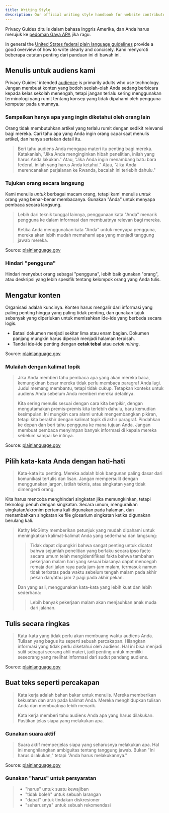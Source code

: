 ```yaml
---
title: Writing Style
description: Our official writing style handbook for website contributors.
---
```


Privacy Guides ditulis dalam bahasa Inggris Amerika, dan Anda harus merujuk ke [pedoman Gaya APA](https://apastyle.apa.org/style-grammar-guidelines/grammar) jika ragu.

In general the [United States federal plain language guidelines](https://plainlanguage.gov/guidelines) provide a good overview of how to write clearly and concisely. Kami menyoroti beberapa catatan penting dari panduan ini di bawah ini.

## Menulis untuk audiens kami

Privacy Guides' intended [audience](https://plainlanguage.gov/guidelines/audience) is primarily adults who use technology. Jangan membuat konten yang bodoh seolah-olah Anda sedang berbicara kepada kelas sekolah menengah, tetapi jangan terlalu sering menggunakan terminologi yang rumit tentang konsep yang tidak dipahami oleh pengguna komputer pada umumnya.

### Sampaikan hanya apa yang ingin diketahui oleh orang lain

Orang tidak membutuhkan artikel yang terlalu rumit dengan sedikit relevansi bagi mereka. Cari tahu apa yang Anda ingin orang capai saat menulis artikel, dan hanya sertakan detail itu.

> Beri tahu audiens Anda mengapa materi itu penting bagi mereka. Katakanlah, "Jika Anda menginginkan hibah penelitian, inilah yang harus Anda lakukan." Atau, "Jika Anda ingin menambang batu bara federal, inilah yang harus Anda ketahui." Atau, "Jika Anda merencanakan perjalanan ke Rwanda, bacalah ini terlebih dahulu."

### Tujukan orang secara langsung

Kami menulis *untuk* berbagai macam orang, tetapi kami menulis *untuk* orang yang benar-benar membacanya. Gunakan "Anda" untuk menyapa pembaca secara langsung.

> Lebih dari teknik tunggal lainnya, penggunaan kata "Anda" menarik pengguna ke dalam informasi dan membuatnya relevan bagi mereka.
> 
> Ketika Anda menggunakan kata "Anda" untuk menyapa pengguna, mereka akan lebih mudah memahami apa yang menjadi tanggung jawab mereka.

Source: [plainlanguage.gov](https://plainlanguage.gov/guidelines/audience/address-the-user)

### Hindari "pengguna"

Hindari menyebut orang sebagai "pengguna", lebih baik gunakan "orang", atau deskripsi yang lebih spesifik tentang kelompok orang yang Anda tulis.

## Mengatur konten

Organisasi adalah kuncinya. Konten harus mengalir dari informasi yang paling penting hingga yang paling tidak penting, dan gunakan tajuk sebanyak yang diperlukan untuk memisahkan ide-ide yang berbeda secara logis.

- Batasi dokumen menjadi sekitar lima atau enam bagian. Dokumen panjang mungkin harus dipecah menjadi halaman terpisah.
- Tandai ide-ide penting dengan **cetak tebal** atau *cetak miring*.

Source: [plainlanguage.gov](https://plainlanguage.gov/guidelines/design)

### Mulailah dengan kalimat topik

> Jika Anda memberi tahu pembaca apa yang akan mereka baca, kemungkinan besar mereka tidak perlu membaca paragraf Anda lagi. Judul memang membantu, tetapi tidak cukup. Tetapkan konteks untuk audiens Anda sebelum Anda memberi mereka detailnya.
> 
> Kita sering menulis sesuai dengan cara kita berpikir, dengan mengutamakan premis-premis kita terlebih dahulu, baru kemudian kesimpulan. Ini mungkin cara alami untuk mengembangkan pikiran, tetapi kita berakhir dengan kalimat topik di akhir paragraf. Pindahkan ke depan dan beri tahu pengguna ke mana tujuan Anda. Jangan membuat pembaca menyimpan banyak informasi di kepala mereka sebelum sampai ke intinya.

Source: [plainlanguage.gov](https://plainlanguage.gov/guidelines/organize/have-a-topic-sentence)

## Pilih kata-kata Anda dengan hati-hati

> Kata-kata itu penting. Mereka adalah blok bangunan paling dasar dari komunikasi tertulis dan lisan. Jangan mempersulit dengan menggunakan jargon, istilah teknis, atau singkatan yang tidak dimengerti orang.

Kita harus mencoba menghindari singkatan jika memungkinkan, tetapi teknologi penuh dengan singkatan. Secara umum, menguraikan singkatan/akronim pertama kali digunakan pada halaman, dan menambahkan singkatan ke file glosarium singkatan ketika digunakan berulang kali.

> Kathy McGinty memberikan petunjuk yang mudah dipahami untuk meningkatkan kalimat-kalimat Anda yang sederhana dan langsung:
> 
> > Tidak dapat dipungkiri bahwa sangat penting untuk dicatat bahwa sejumlah penelitian yang berlaku secara ipso facto secara umum telah mengidentifikasi fakta bahwa tambahan pekerjaan malam hari yang sesuai biasanya dapat mencegah remaja dari jalan raya pada jam-jam malam, termasuk namun tidak terbatas pada waktu sebelum tengah malam pada akhir pekan dan/atau jam 2 pagi pada akhir pekan.
> 
> Dan yang asli, menggunakan kata-kata yang lebih kuat dan lebih sederhana:
> 
> > Lebih banyak pekerjaan malam akan menjauhkan anak muda dari jalanan.

## Tulis secara ringkas

> Kata-kata yang tidak perlu akan membuang waktu audiens Anda. Tulisan yang bagus itu seperti sebuah percakapan. Hilangkan informasi yang tidak perlu diketahui oleh audiens. Hal ini bisa menjadi sulit sebagai seorang ahli materi, jadi penting untuk memiliki seseorang yang melihat informasi dari sudut pandang audiens.

Source: [plainlanguage.gov](https://plainlanguage.gov/guidelines/concise)

## Buat teks seperti percakapan

> Kata kerja adalah bahan bakar untuk menulis. Mereka memberikan kekuatan dan arah pada kalimat Anda. Mereka menghidupkan tulisan Anda dan membuatnya lebih menarik.
> 
> Kata kerja memberi tahu audiens Anda apa yang harus dilakukan. Pastikan jelas siapa yang melakukan apa.

### Gunakan suara aktif

> Suara aktif memperjelas siapa yang seharusnya melakukan apa. Hal ini menghilangkan ambiguitas tentang tanggung jawab. Bukan "Ini harus dilakukan," tetapi "Anda harus melakukannya."

Source: [plainlanguage.gov](https://plainlanguage.gov/guidelines/conversational/use-active-voice)

### Gunakan "harus" untuk persyaratan

> - "harus" untuk suatu kewajiban
> - "tidak boleh" untuk sebuah larangan
> - "dapat" untuk tindakan diskresioner
> - "seharusnya" untuk sebuah rekomendasi
